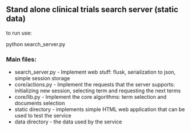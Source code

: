 
## Stand alone clinical trials search server (static data)

to run use:

python search_server.py

### Main files:
* search_server.py - Implement web stuff: flusk, serialization to json, simple session storage
* core/actions.py - Implement the requests that the server supports: initializing new session, selecting term and requesting the next terms
* core/lib.py - Implement the core algorithms: term selection and documents selection
* static directory - implements simple HTML web application that can be used to test the service
* data directory - the data used by the service
